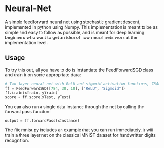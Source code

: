 # Neural-Net
A simple feedforward neural net using stochastic gradient descent, implemented in python using Numpy. This implementation is meant to be as simple and easy to follow as possible, and is meant for deep learning beginners who want to get an idea of how neural nets work at the implementation level.

## Usage

To try this out, all you have to do is instantiate the FeedForwardSGD class and train it on some appropriate data:

```python
# Two layer neural net with ReLU and sigmoid activation functions, 784x1 size input, 30x1 size hidden layer and 10x1 size output
ff = FeedForwardSGD([784, 30, 10], ["ReLU", "Sigmoid"])
ff.train(xTrain, yTrain)
score = ff.score(xTest, yTest)
```

You can also run a single data instance through the net by calling the forward pass function:

```python
output = ff.forwardPass(xInstance)
```

The file mnist.py includes an example that you can run immediately. It will train a three layer net on the classical MNIST dataset for handwritten digits recognition.
